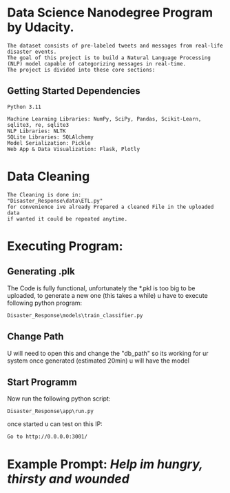 # Data Science Nanodegree Program by Udacity. 
    The dataset consists of pre-labeled tweets and messages from real-life disaster events. 
    The goal of this project is to build a Natural Language Processing (NLP) model capable of categorizing messages in real-time. 
    The project is divided into these core sections: 
    

## Getting Started Dependencies

    Python 3.11

    Machine Learning Libraries: NumPy, SciPy, Pandas, Scikit-Learn, sqlite3, re, sqlite3
    NLP Libraries: NLTK
    SQLite Libraries: SQLAlchemy
    Model Serialization: Pickle
    Web App & Data Visualization: Flask, Plotly


# Data Cleaning

    The Cleaning is done in: 
    "Disaster_Response\data\ETL.py"
    for convenience ive already Prepared a cleaned File in the uploaded data
    if wanted it could be repeated anytime.
    


# Executing Program:

## Generating .plk

The Code is fully functional, unfortunately the *.pkl is too big to be uploaded,
to generate a new one (this takes a while) u have to execute following python program:

    Disaster_Response\models\train_classifier.py

## Change Path

U will need to open this and change the "db_path" so its working for ur system
once generated (estimated 20min) u will have the model


## Start Programm

Now run the following python script:
    
    Disaster_Response\app\run.py

once started u can test on this IP:

    Go to http://0.0.0.0:3001/

# Example Prompt: *Help im hungry, thirsty and wounded*
